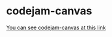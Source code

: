 # codejam-canvas

[You can see codejam-canvas at this link](https://heuristic-pare-35f8d5.netlify.com/)
